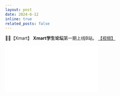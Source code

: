 ```yaml
---
layout: post
date: 2024-6-12
inline: true
related_posts: false
---
```


🧑‍💻【Xmart】 **Xmart学生论坛**第一期上线B站。 <a href="https://www.bilibili.com/video/BV1FJ4m137ZB"> 【视频】 </a> 

<iframe src="//player.bilibili.com/player.html?bvid=BV1RA4m1P7vi&page=1" scrolling="no" border="0" frameborder="no" framespacing="0" allowfullscreen="true"> </iframe>
